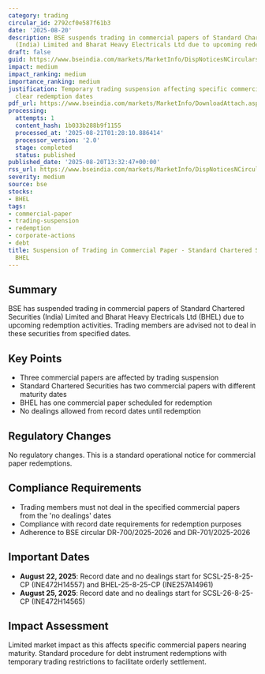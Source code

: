 ```yaml
---
category: trading
circular_id: 2792cf0e587f61b3
date: '2025-08-20'
description: BSE suspends trading in commercial papers of Standard Chartered Securities
  (India) Limited and Bharat Heavy Electricals Ltd due to upcoming redemption.
draft: false
guid: https://www.bseindia.com/markets/MarketInfo/DispNoticesNCirculars.aspx?Noticeid={E7E3890D-BB5E-4389-914A-604E06D05170}&noticeno=20250820-50&dt=08/20/2025&icount=50&totcount=60&flag=0
impact: medium
impact_ranking: medium
importance_ranking: medium
justification: Temporary trading suspension affecting specific commercial papers with
  clear redemption dates
pdf_url: https://www.bseindia.com/markets/MarketInfo/DownloadAttach.aspx?id=20250820-50&attachedId=
processing:
  attempts: 1
  content_hash: 1b033b288b9f1155
  processed_at: '2025-08-21T01:28:10.886414'
  processor_version: '2.0'
  stage: completed
  status: published
published_date: '2025-08-20T13:32:47+00:00'
rss_url: https://www.bseindia.com/markets/MarketInfo/DispNoticesNCirculars.aspx?Noticeid={E7E3890D-BB5E-4389-914A-604E06D05170}&noticeno=20250820-50&dt=08/20/2025&icount=50&totcount=60&flag=0
severity: medium
source: bse
stocks:
- BHEL
tags:
- commercial-paper
- trading-suspension
- redemption
- corporate-actions
- debt
title: Suspension of Trading in Commercial Paper - Standard Chartered Securities,
  BHEL
---
```


## Summary

BSE has suspended trading in commercial papers of Standard Chartered Securities (India) Limited and Bharat Heavy Electricals Ltd (BHEL) due to upcoming redemption activities. Trading members are advised not to deal in these securities from specified dates.

## Key Points

- Three commercial papers are affected by trading suspension
- Standard Chartered Securities has two commercial papers with different maturity dates
- BHEL has one commercial paper scheduled for redemption
- No dealings allowed from record dates until redemption

## Regulatory Changes

No regulatory changes. This is a standard operational notice for commercial paper redemptions.

## Compliance Requirements

- Trading members must not deal in the specified commercial papers from the 'no dealings' dates
- Compliance with record date requirements for redemption purposes
- Adherence to BSE circular DR-700/2025-2026 and DR-701/2025-2026

## Important Dates

- **August 22, 2025**: Record date and no dealings start for SCSL-25-8-25-CP (INE472H14557) and BHEL-25-8-25-CP (INE257A14961)
- **August 25, 2025**: Record date and no dealings start for SCSL-26-8-25-CP (INE472H14565)

## Impact Assessment

Limited market impact as this affects specific commercial papers nearing maturity. Standard procedure for debt instrument redemptions with temporary trading restrictions to facilitate orderly settlement.